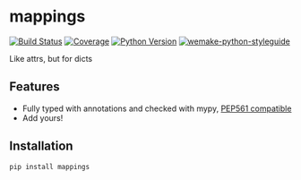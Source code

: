 # mappings

[![Build Status](https://travis-ci.com/dry-python/mappings.svg?branch=master)](https://travis-ci.com/dry-python/mappings)
[![Coverage](https://coveralls.io/repos/github/dry-python/mappings/badge.svg?branch=master)](https://coveralls.io/github/dry-python/mappings?branch=master)
[![Python Version](https://img.shields.io/pypi/pyversions/mappings.svg)](https://pypi.org/project/mappings/)
[![wemake-python-styleguide](https://img.shields.io/badge/style-wemake-000000.svg)](https://github.com/wemake-services/wemake-python-styleguide)

Like attrs, but for dicts


## Features

- Fully typed with annotations and checked with mypy, [PEP561 compatible](https://www.python.org/dev/peps/pep-0561/)
- Add yours!


## Installation

```bash
pip install mappings
```
